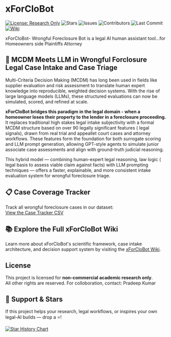 # xForCloBot
[![License: Research Only](https://img.shields.io/badge/license-research--only-blue.svg)](./LICENSE)
![Stars](https://img.shields.io/github/stars/jurisgpt/xForCloBot?style=social)
![Issues](https://img.shields.io/github/issues/jurisgpt/xForCloBot)
![Contributors](https://img.shields.io/github/contributors/jurisgpt/xForCloBot)
![Last Commit](https://img.shields.io/github/last-commit/jurisgpt/xForCloBot)
[![Wiki](https://img.shields.io/badge/wiki-xForCloBot-blue?logo=github)](https://github.com/jurisgpt/xForCloBot/wiki)

xForCloBot- Wrongful Foreclosure Bot is a legal AI human assistant tool...for Homeowners side Plaintiffs Attorney

## 🧠 MCDM Meets LLM in Wrongful Forclosure Legal Case Intake and Case Triage

Multi-Criteria Decision Making (MCDM) has long been used in fields like supplier evaluation and risk assessment to translate human expert knowledge into reproducible, weighted decision systems. With the rise of large language models (LLMs), these structured evaluations can now be simulated, scored, and refined at scale.

**xForCloBot bridges this paradigm in the legal domain - when a homeowner loses their property to the lender in a foreclosure proceeding.** It replaces traditional high stakes legal intake subjectivity with a formal MCDM structure based on over 90 legally significant features ( legal signals), drawn from real trial and appeallet court cases and attorney workflows. These features form the foundation for both surrogate scoring and LLM prompt generation, allowing GPT-style agents to simulate junior associate case assessments and align with ground-truth judicial reasoning.

This hybrid model — combining human-expert legal reasoning, law logic ( legal basis to assess viable claim against facts)  with LLM prompting techniques — offers a faster, explainable, and more consistent intake evaluation system for wrongful foreclosure triage. 


## 📋 Case Coverage Tracker

Track all wrongful foreclosure cases in our dataset:  
[View the Case Tracker CSV](./data/xForCloBot_Case_Tracker.csv)

## 📚 Explore the Full xForCloBot Wiki

Learn more about xForCloBot's scientific framework, case intake architecture, and decision support system by visiting the [xForCloBot Wiki](https://github.com/jurisgpt/xForCloBot/wiki).


## License
This project is licensed for **non-commercial academic research only**.  
All other rights are reserved. For colloboration, contact: Pradeep Kumar

## 🙌 Support & Stars

If this project helps your research, legal workflows, or inspires your own legal-AI builds — drop a ⭐️!

[![Star History Chart](https://api.star-history.com/svg?repos=jurisgpt/xForCloBot&type=Date)](https://star-history.com/#jurisgpt/xForCloBot&Date)

